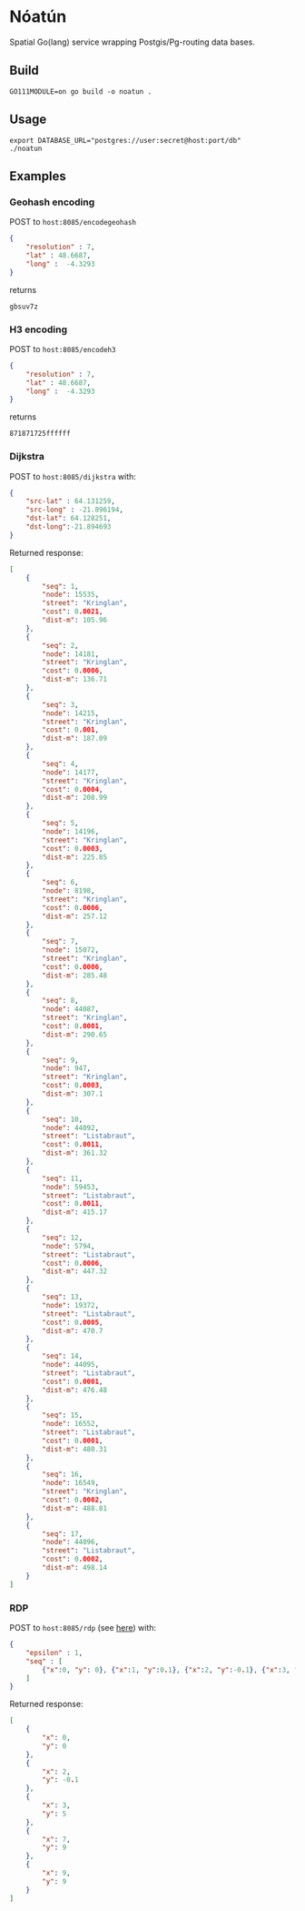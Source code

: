 # Nóatún

Spatial Go(lang) service wrapping Postgis/Pg-routing data bases.

## Build

```
GO111MODULE=on go build -o noatun . 
```

## Usage

```
export DATABASE_URL="postgres://user:secret@host:port/db"
./noatun
```

## Examples

### Geohash encoding

POST to `host:8085/encodegeohash`
```json
{
    "resolution" : 7,
    "lat" : 48.6687, 
    "long" :  -4.3293
}
```

returns
```
gbsuv7z
```


### H3 encoding

POST to `host:8085/encodeh3`
```json
{
    "resolution" : 7,
    "lat" : 48.6687, 
    "long" :  -4.3293
}
```

returns
```
871871725ffffff
```

### Dijkstra

POST to `host:8085/dijkstra` with:
```json
{
    "src-lat" : 64.131259,
    "src-long" : -21.896194,
    "dst-lat": 64.128251,
    "dst-long":-21.894693
}
```

Returned response:
```json
[
    {
        "seq": 1,
        "node": 15535,
        "street": "Kringlan",
        "cost": 0.0021,
        "dist-m": 105.96
    },
    {
        "seq": 2,
        "node": 14181,
        "street": "Kringlan",
        "cost": 0.0006,
        "dist-m": 136.71
    },
    {
        "seq": 3,
        "node": 14215,
        "street": "Kringlan",
        "cost": 0.001,
        "dist-m": 187.09
    },
    {
        "seq": 4,
        "node": 14177,
        "street": "Kringlan",
        "cost": 0.0004,
        "dist-m": 208.99
    },
    {
        "seq": 5,
        "node": 14196,
        "street": "Kringlan",
        "cost": 0.0003,
        "dist-m": 225.85
    },
    {
        "seq": 6,
        "node": 8198,
        "street": "Kringlan",
        "cost": 0.0006,
        "dist-m": 257.12
    },
    {
        "seq": 7,
        "node": 15072,
        "street": "Kringlan",
        "cost": 0.0006,
        "dist-m": 285.48
    },
    {
        "seq": 8,
        "node": 44087,
        "street": "Kringlan",
        "cost": 0.0001,
        "dist-m": 290.65
    },
    {
        "seq": 9,
        "node": 947,
        "street": "Kringlan",
        "cost": 0.0003,
        "dist-m": 307.1
    },
    {
        "seq": 10,
        "node": 44092,
        "street": "Listabraut",
        "cost": 0.0011,
        "dist-m": 361.32
    },
    {
        "seq": 11,
        "node": 59453,
        "street": "Listabraut",
        "cost": 0.0011,
        "dist-m": 415.17
    },
    {
        "seq": 12,
        "node": 5794,
        "street": "Listabraut",
        "cost": 0.0006,
        "dist-m": 447.32
    },
    {
        "seq": 13,
        "node": 19372,
        "street": "Listabraut",
        "cost": 0.0005,
        "dist-m": 470.7
    },
    {
        "seq": 14,
        "node": 44095,
        "street": "Listabraut",
        "cost": 0.0001,
        "dist-m": 476.48
    },
    {
        "seq": 15,
        "node": 16552,
        "street": "Listabraut",
        "cost": 0.0001,
        "dist-m": 480.31
    },
    {
        "seq": 16,
        "node": 16549,
        "street": "Kringlan",
        "cost": 0.0002,
        "dist-m": 488.81
    },
    {
        "seq": 17,
        "node": 44096,
        "street": "Listabraut",
        "cost": 0.0002,
        "dist-m": 498.14
    }
]
```

### RDP

POST to `host:8085/rdp` (see [here](https://rosettacode.org/wiki/Ramer-Douglas-Peucker_line_simplification#Go)) with:
```json
{
    "epsilon" : 1,
    "seq" : [
        {"x":0, "y": 0}, {"x":1, "y":0.1}, {"x":2, "y":-0.1}, {"x":3, "y":5}, {"x":4, "y":6}, {"x":5, "y":7}, {"x":6, "y":8.1}, {"x":7, "y":9}, {"x":8, "y":9}, {"x":9, "y":9}
    ]
}
```

Returned response:
```json
[
    {
        "x": 0,
        "y": 0
    },
    {
        "x": 2,
        "y": -0.1
    },
    {
        "x": 3,
        "y": 5
    },
    {
        "x": 7,
        "y": 9
    },
    {
        "x": 9,
        "y": 9
    }
]
```